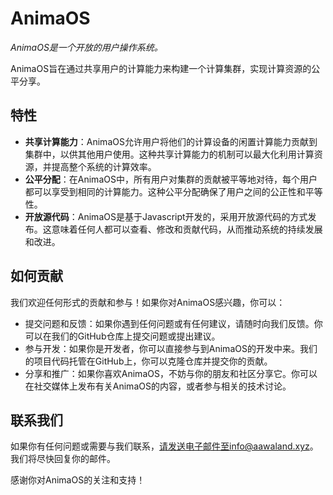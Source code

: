 # AnimaOS

*AnimaOS是一个开放的用户操作系统。*

AnimaOS旨在通过共享用户的计算能力来构建一个计算集群，实现计算资源的公平分享。

## 特性

- **共享计算能力**：AnimaOS允许用户将他们的计算设备的闲置计算能力贡献到集群中，以供其他用户使用。这种共享计算能力的机制可以最大化利用计算资源，并提高整个系统的计算效率。
- **公平分配**：在AnimaOS中，所有用户对集群的贡献被平等地对待，每个用户都可以享受到相同的计算能力。这种公平分配确保了用户之间的公正性和平等性。
- **开放源代码**：AnimaOS是基于Javascript开发的，采用开放源代码的方式发布。这意味着任何人都可以查看、修改和贡献代码，从而推动系统的持续发展和改进。

## 如何贡献

我们欢迎任何形式的贡献和参与！如果你对AnimaOS感兴趣，你可以：

- 提交问题和反馈：如果你遇到任何问题或有任何建议，请随时向我们反馈。你可以在我们的GitHub仓库上提交问题或提出建议。
- 参与开发：如果你是开发者，你可以直接参与到AnimaOS的开发中来。我们的项目代码托管在GitHub上，你可以克隆仓库并提交你的贡献。
- 分享和推广：如果你喜欢AnimaOS，不妨与你的朋友和社区分享它。你可以在社交媒体上发布有关AnimaOS的内容，或者参与相关的技术讨论。

## 联系我们

如果你有任何问题或需要与我们联系，请发送电子邮件至info@aawaland.xyz。我们将尽快回复你的邮件。

感谢你对AnimaOS的关注和支持！